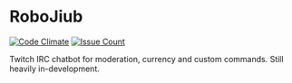 # RoboJiub
[![Code Climate](https://codeclimate.com/github/Shakajiub/RoboJiub/badges/gpa.svg)](https://codeclimate.com/github/Shakajiub/RoboJiub)
[![Issue Count](https://codeclimate.com/github/Shakajiub/RoboJiub/badges/issue_count.svg)](https://codeclimate.com/github/Shakajiub/RoboJiub)

 Twitch IRC chatbot for moderation, currency and custom commands. Still heavily in-development.
